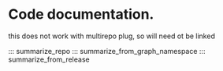 # Code documentation.
this does not work with multirepo plug, so will need ot be linked 

::: summarize_repo
::: summarize_from_graph_namespace
::: summarize_from_release